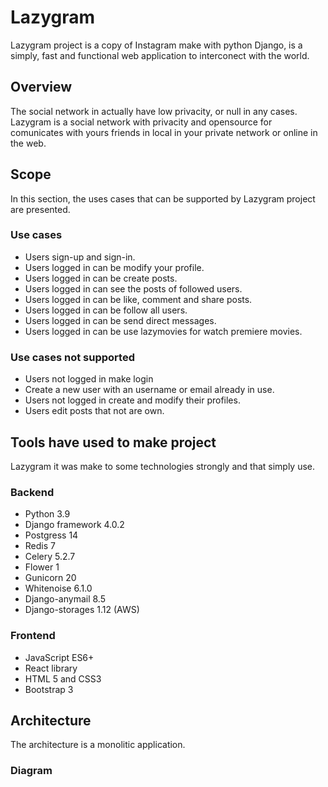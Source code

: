 # Lazygram

Lazygram project is a copy of Instagram make with python Django, is a
simply, fast and functional web application to interconect with the world.

## Overview

The social network in actually have low privacity, or null in any cases. Lazygram is a social network with privacity and opensource for comunicates with yours friends in local in your private network or online in the web.

## Scope

In this section, the uses cases that can be supported by Lazygram project are presented.

### Use cases

- Users sign-up and sign-in.
- Users logged in can be modify your profile.
- Users logged in can be create posts.
- Users logged in can see the posts of followed users.
- Users logged in can be like, comment and share posts.
- Users logged in can be follow all users.
- Users logged in can be send direct messages.
- Users logged in can be use lazymovies for watch premiere movies.

### Use cases not supported

- Users not logged in make login
- Create a new user with an username or email already in use.
- Users not logged in create and modify their profiles.
- Users edit posts that not are own.

## Tools have used to make project

Lazygram it was make to some technologies strongly and that simply use.

### Backend

- Python 3.9
- Django framework 4.0.2
- Postgress 14
- Redis 7
- Celery 5.2.7
- Flower 1
- Gunicorn 20
- Whitenoise 6.1.0
- Django-anymail 8.5
- Django-storages 1.12 (AWS)

### Frontend

- JavaScript ES6+
- React library
- HTML 5 and CSS3
- Bootstrap 3

## Architecture

The architecture is a monolitic application.

### Diagram
